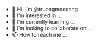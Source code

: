 - 👋 Hi, I’m @truongmocdang
- 👀 I’m interested in ...
- 🌱 I’m currently learning ...
- 💞️ I’m looking to collaborate on ...
- 📫 How to reach me ...

<!---
truongmocdang/truongmocdang is a ✨ special ✨ repository because its `README.md` (this file) appears on your GitHub profile.
You can click the Preview link to take a look at your changes.
--->
